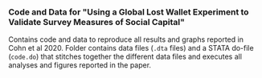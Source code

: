 ### Code and Data for "Using a Global Lost Wallet Experiment to Validate Survey Measures of Social Capital"

Contains code and data to reproduce all results and graphs reported in Cohn et al 2020. Folder contains data files (`.dta` files) and a STATA do-file (`code.do`) that stitches together the different data files and executes all analyses and figures reported in the paper.